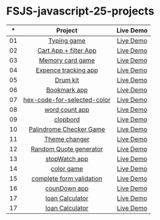 # FSJS-javascript-25-projects





|  *  |            Project             | Live Demo |
| :-: | :----------------------------: | :-------: |
| 01  |     [Typing game](https://github.com/MangeshThakre/JAVASCRIPT-fsjs-25-projects/tree/master/typing%20game)     | [Live Demo](https://fsjs-typing-game.netlify.app)  |
| 02  |     [Cart App + filter App](https://github.com/MangeshThakre/fsjs-cart-App-filter-app)    | [Live Demo](https://fsjs-cart-app-and-filter-app.netlify.app)  |
| 03  |    [Memory card game](https://github.com/MangeshThakre/JAVASCRIPT-fsjs-25-projects/tree/master/info-memroy%20card%20game)     | [Live Demo](https://fsjs-memory-card-game.netlify.app)  |
| 04  |  [Expence tracking app](https://github.com/MangeshThakre/fsjs-expence-tracking-app)  | [Live Demo](https://fsjs-expence-tracking-app.netlify.app)  |
| 05  |  [Drum kit](https://github.com/MangeshThakre/JAVASCRIPT-fsjs-25-projects/tree/master/drum%20kit)  | [Live Demo](http://fsjs-drum-kit.netlify.app)  |
| 06  |  [Bookmark app](https://github.com/MangeshThakre/fsjs-bookMark-app)  | [Live Demo]()  |
| 07  |  [hex-code-for-selected-color](https://github.com/MangeshThakre/JAVASCRIPT-fsjs-25-projects/tree/master/Hex%20Code%20for%20Selected%20Colour)  | [Live Demo](https://hex-code-for-selected-color.netlify.app/)  |
| 08  |  [word count app](https://github.com/MangeshThakre/JAVASCRIPT-fsjs-25-projects/tree/master/Word%20Count%20App)  | [Live Demo](https://fsjs-word-count-app.netlify.app)  |
| 09  |  [clopbord](https://github.com/MangeshThakre/JAVASCRIPT-fsjs-25-projects/tree/master/Clipboard)  | [Live Demo](https://fsjs-clipboard.netlify.app)  |
| 10  |  [Palindrome Checker Game](https://github.com/MangeshThakre/JAVASCRIPT-fsjs-25-projects/tree/master/Palindrome%20Checker%20Game)  | [Live Demo](https://palinbrome-checker-game.netlify.app/)  |
| 11  |  [Theme changer](https://github.com/MangeshThakre/JAVASCRIPT-fsjs-25-projects/tree/master/Theme%20Changer)  | [Live Demo](https://fsjs-theme-changer.netlify.app)  |
| 12  |  [Random Quote generator](https://github.com/MangeshThakre/JAVASCRIPT-fsjs-25-projects/tree/master/Random%20Quote%20Generator)  | [Live Demo](https://fsjs-random-quote-generator.netlify.app)  |
| 13  |  [stopWatch app](https://github.com/MangeshThakre/JAVASCRIPT-fsjs-25-projects/tree/master/Stopwatch%20App)  | [Live Demo](https://fsjs-stopwatch.netlify.app)  |
| 14  |  [color game](https://github.com/MangeshThakre/JAVASCRIPT-fsjs-25-projects/tree/master/color%20game)  | [Live Demo](https://fsjs-color-game.netlify.app)  |
| 15  |  [complete form validation](https://github.com/MangeshThakre/JAVASCRIPT-fsjs-25-projects/tree/master/complete%20form%20validation)  | [Live Demo](https://fsjs-complete-form-validation.netlify.app)  |
| 16  |  [counDown app](https://github.com/MangeshThakre/JAVASCRIPT-fsjs-25-projects/tree/master/countdown%20app)  | [Live Demo](https://fsjs-countdown-app.netlify.app)  |
| 17  |  [loan Calculator](https://github.com/MangeshThakre/JAVASCRIPT-fsjs-25-projects/tree/master/loan%20calculater)  | [Live Demo](https://fsjs-loan-calculator.netlify.app)  |
| 17  |  [loan Calculator]()  | [Live Demo](https://fsjs-autocomplete-search.netlify.app)  |










